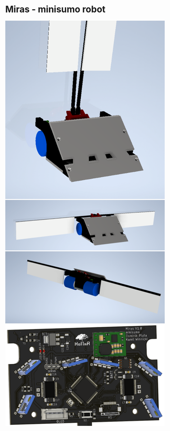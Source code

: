 # Miras - minisumo robot

<p align="center">
  <img src="/images/render_front_folded.png" />
  <img src="/images/render_front.png" />
  <img src="/images/render_back.png" />
  <img src="/images/pcb_main_top.png" />
</p>